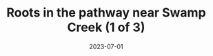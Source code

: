 ---
title: "Roots in the pathway near Swamp Creek (1 of 3)"
date: 2023-07-01
near:
  - Roots in the pathway near Swamp Creek (2 of 3)
  - Roots in the pathway near Swamp Creek (3 of 3)
picture: /assets/content/camera-roll/2023/07/2023-07-01-roots-in-the-pathway-near-swamp-creek-1/20230702_022326490_iOS.jpg
thumbnail: /assets/content/camera-roll/2023/07/2023-07-01-roots-in-the-pathway-near-swamp-creek-1/20230702_022326490_iOS-thumbnail.jpg
type: picture
tags:
  - looking down
  - Wallace Swamp Creek Park
---
